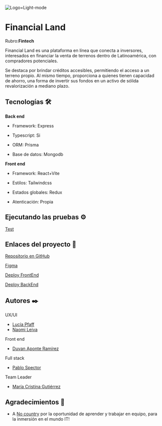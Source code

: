 ![Logo=Light-mode](https://github.com/user-attachments/assets/c23d1dc4-3f73-49bc-a27e-26404bfc3530)

# Financial Land

Rubro:**Fintech**

Financial Land es una plataforma en línea que conecta a inversores, interesados en financiar la venta de terrenos dentro de Latinoamérica, con compradores potenciales. 

Se destaca por brindar créditos accesibles, permitiendo el acceso a un terreno propio. Al mismo tiempo, proporciona a quienes tienen capacidad de ahorro, una forma de invertir sus fondos en un activo de sólida revalorización a mediano plazo.



## Tecnologías 🛠️

**Back end**

- Framework: Express

- Typescript: Si

- ORM: Prisma

- Base de datos: Mongodb


**Front end**

- Framework: React+Vite

- Estilos: Tailwindcss

- Estados globales: Redux

- Atenticación: Propia



## Ejecutando las pruebas ⚙️

[Test](https://financialland.onrender.com/api/v1/test)



## Enlaces del proyecto :link:

[Repositorio en GitHub](https://github.com/No-Country-simulation/equipo-h3-19-proptech)

[Figma](https://www.figma.com/design/Eoo33TDvy1QbnmJtaLGNOe/Wireframes?node-id=232-4425&t=Ech77Jq7ccKG7Cik-1)

[Deploy FrontEnd](https://nocountry-h3-19-proptech.vercel.app/)

[Deploy BackEnd](https://financialland.onrender.com/api/v1/test)



## Autores ✒️

UX/UI
- [Lucía Pfaff](https://www.linkedin.com/in/luciapfaff)
- [Naomi Leiva](https://www.linkedin.com/in/naomi-b-leiva)
  
Front end
- [Duvan Aponte Ramírez](https://www.linkedin.com/in/duvan-aponte-ramirez-269738189)

Full stack
- [Pablo Spector](https://www.linkedin.com/in/pablo-spector)

Team Leader
- [María Cristina Gutiérrez](https://www.linkedin.com/in/mcgutierrezdev)


## Agradecimientos 🎁

 - A [No country](https://www.nocountry.tech/) por la oportunidad de aprender y trabajar en equipo, para la inmersión en el mundo IT!
